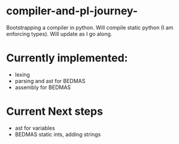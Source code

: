 # compiler-and-pl-journey-
Bootstrapping a compiler in python. Will compile static python (I am enforcing types). Will update as I go along.<br>

# Currently implemented:
- lexing
- parsing and ast for BEDMAS
- assembly for BEDMAS

# Current Next steps
- ast for variables
- BEDMAS static ints, adding strings
